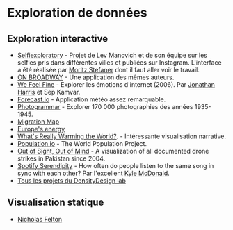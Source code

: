# Exploration de données

## Exploration interactive 
* [Selfiexploratory](http://selfiecity.net/selfiexploratory/) - Projet de Lev Manovich et de son équipe sur les selfies pris dans différentes villes et publiées sur Instagram. L'interface a été réalisée par [Moritz Stefaner](http://truth-and-beauty.net/) dont il faut aller voir le travail.
* [ON BROADWAY](http://on-broadway.nyc/app) - Une application des mêmes auteurs.
* [We Feel Fine](wefeelfine.org) - Explorer les émotions d'internet (2006). Par [Jonathan Harris](http://therethere.is/works) et Sep Kamvar.
* [Forecast.io](http://forecast.io/#/f/45.6152,5.1495) - Application météo assez remarquable.
* [Photogrammar](http://photogrammar.yale.edu/map/) - Explorer 170 000 photographies des années 1935-1945.
* [Migration Map](http://migrationsmap.net)
* [Europe's energy](http://energy.publicdata.eu/ee/vis.html)
* [What's Really Warming the World?](http://www.bloomberg.com/graphics/2015-whats-warming-the-world/). - Intéressante visualisation narrative.
* [Population.io](http://population.io) - The World Population Project.
* [Out of Sight, Out of Mind](http://drones.pitchinteractive.com/) - A visualization of all documented drone strikes in Pakistan since 2004.
* [Spotify Serendipity](https://www.spotify.com/us/arts/serendipity/) - How often do people listen to the same song in sync with each other? Par l'excellent [Kyle McDonald](http://kylemcdonald.net/).
* [Tous les projets du DensityDesign lab](http://www.densitydesign.org/projects/)

## Visualisation statique
* [Nicholas Felton](http://feltron.com/)

